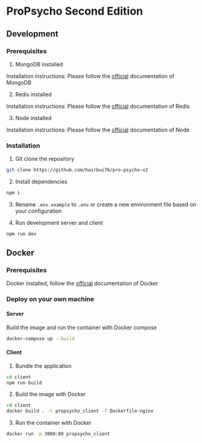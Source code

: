# ProPsycho Second Edition

## Development

### Prerequisites

1. MongoDB installed

 Installation instructions: Please follow the [official](https://www.mongodb.com/docs/manual/installation/) documentation of MongoDB

2. Redis installed

 Installation instructions: Please follow the [official](https://redis.io/docs/getting-started/installation/) documentation of Redis

3. Node installed

 Installation instructions: Please follow the [official](https://nodejs.org/en/download) documentation of Node

### Installation

1. Git clone the repository

```bash
git clone https://github.com/hairbui76/pro-psycho-v2
```

2. Install dependencies

```bash
npm i
```

3. Rename `.env.example` to `.env` or create a new environment file based on your configuration

4. Run development server and client

```bash
npm run dev
```

## Docker

### Prerequisites

Docker installed, follow the [official](https://docs.docker.com/engine/install/) documentation of Docker

### Deploy on your own machine

#### Server

Build the image and run the container with Docker compose

```bash
docker-compose up --build
```

#### Client

1. Bundle the application

```bash
cd client
npm run build
```

2. Build the image with Docker

```bash
cd client
docker build . -t propsycho_client -f Dockerfile-nginx
```

3. Run the container with Docker

```bash
docker run -p 3000:80 propsycho_client
```
